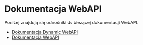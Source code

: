 # Dokumentacja WebAPI

Poniżej znajdują się odnośniki do bieżącej dokumentacji WebAPI:

- [Dokumentacja Dynamic WebAPI](https://altone-public.github.io/enova-products-docs/AltOne.Integracje/DokumentacjaDynamicWebAPI.html)
- [Dokumentacja WebAPI](https://altone-public.github.io/enova-products-docs/AltOne.Integracje/DokumentacjaWebAPI.html)
